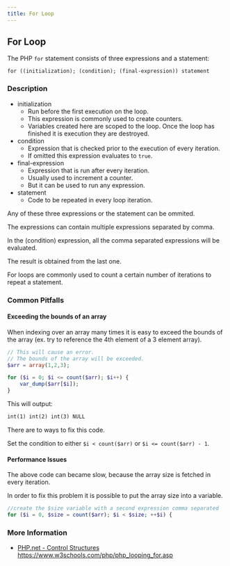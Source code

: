 ```yaml
---
title: For Loop
---
```


## For Loop

The PHP  `for` statement consists of three expressions and a statement:

`for ((initialization); (condition); (final-expression)) statement`

### Description

- initialization
    - Run before the first execution on the loop.
    - This expression is commonly used to create counters. 
    - Variables created here are scoped to the loop. Once the loop has finished it is execution they are destroyed.
- condition 
    - Expression that is checked prior to the execution of every iteration. 
    - If omitted this expression evaluates to `true`.
- final-expression 
    - Expression that is run after every iteration. 
    - Usually used to increment a counter. 
    - But it can be used to run any expression.
- statement
    - Code to be repeated in every loop iteration.

Any of these three expressions or the statement can be ommited. 

The expressions can contain multiple expressions separated by comma. 

In the (condition) expression, all the comma separated expressions will be evaluated. 

The result is obtained from the last one.

For loops are commonly used to count a certain number of iterations to repeat a statement.

### Common Pitfalls

#### Exceeding the bounds of an array

When indexing over an array many times it is easy to exceed the bounds of the array (ex. try to reference the 4th element of a 3 element array).

```php
// This will cause an error.
// The bounds of the array will be exceeded.
$arr = array(1,2,3);

for ($i = 0; $i <= count($arr); $i++) {
    var_dump($arr[$i]);
}
```

This will output:

```txt
int(1) int(2) int(3) NULL
```

There are to ways to fix this code. 

Set the condition to either `$i < count($arr)` or `$i <= count($arr) - 1`.

#### Performance Issues

The above code can became slow, because the array size is fetched in every iteration. 

In order to fix this problem it is possible to put the array size into a variable.

```php
//create the $size variable with a second expression comma separated
for ($i = 0, $size = count($arr); $i < $size; ++$i) {
```

### More Information

- <a href='https://secure.php.net/manual/en/control-structures.for.php' target='_blank' rel='nofollow'>PHP.net - Control Structures</a> 
https://www.w3schools.com/php/php_looping_for.asp
